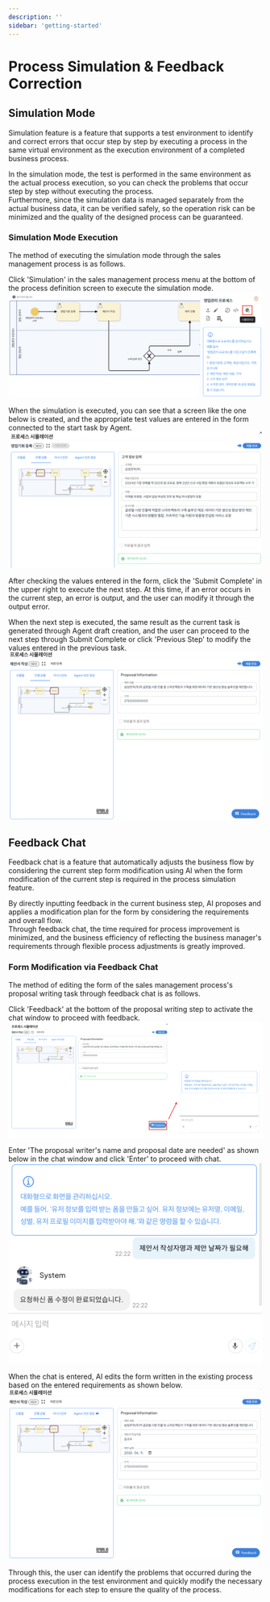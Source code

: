 ```yaml
---
description: ''
sidebar: 'getting-started'
---
```


# Process Simulation & Feedback Correction

## Simulation Mode

Simulation feature is a feature that supports a test environment to identify and correct errors that occur step by step by executing a process in the same virtual environment as the execution environment of a completed business process.

In the simulation mode, the test is performed in the same environment as the actual process execution, so you can check the problems that occur step by step without executing the process. <br>
Furthermore, since the simulation data is managed separately from the actual business data, it can be verified safely, so the operation risk can be minimized and the quality of the designed process can be guaranteed.

### Simulation Mode Execution

The method of executing the simulation mode through the sales management process is as follows.

Click 'Simulation' in the sales management process menu at the bottom of the process definition screen to execute the simulation mode.
![](../../../uengine-image/process-gpt/simulation-1.png)<br>

When the simulation is executed, you can see that a screen like the one below is created, and the appropriate test values are entered in the form connected to the start task by Agent.
![](../../../uengine-image/process-gpt/simulation-2.png)<br>

After checking the values entered in the form, click the 'Submit Complete' in the upper right to execute the next step. At this time, if an error occurs in the current step, an error is output, and the user can modify it through the output error.

When the next step is executed, the same result as the current task is generated through Agent draft creation, and the user can proceed to the next step through Submit Complete or click 'Previous Step' to modify the values entered in the previous task. <br>
![](../../../uengine-image/process-gpt/simulation-3.png)

## Feedback Chat

Feedback chat is a feature that automatically adjusts the business flow by considering the current step form modification using AI when the form modification of the current step is required in the process simulation feature.<br>

By directly inputting feedback in the current business step, AI proposes and applies a modification plan for the form by considering the requirements and overall flow.<br>
Through feedback chat, the time required for process improvement is minimized, and the business efficiency of reflecting the business manager's requirements through flexible process adjustments is greatly improved.

### Form Modification via Feedback Chat

The method of editing the form of the sales management process's proposal writing task through feedback chat is as follows.

Click 'Feedback' at the bottom of the proposal writing step to activate the chat window to proceed with feedback.
![](../../../uengine-image/process-gpt/simulation-4.png)<br>

Enter 'The proposal writer's name and proposal date are needed' as shown below in the chat window and click 'Enter' to proceed with chat.
![](../../../uengine-image/process-gpt/simulation-5.png)<br>

When the chat is entered, AI edits the form written in the existing process based on the entered requirements as shown below.
![](../../../uengine-image/process-gpt/simulation-6.png)<br>

Through this, the user can identify the problems that occurred during the process execution in the test environment and quickly modify the necessary modifications for each step to ensure the quality of the process.
